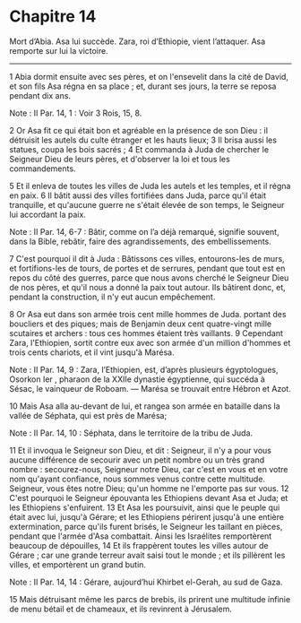 # Chapitre 14

Mort d’Abia.
Asa lui succède.
Zara, roi d’Ethiopie, vient l’attaquer.
Asa remporte sur lui la victoire.

***

1 Abia dormit ensuite avec ses pères, et on l'ensevelit dans la cité de David, et son fils Asa régna en sa place ; et, durant ses jours, la terre se reposa pendant dix ans.

<span class="bible-note">Note : </span> II Par. 14, 1 : Voir 3 Rois, 15, 8.

2 Or Asa fit ce qui était bon et agréable en la présence de son Dieu : il détruisit les autels du culte étranger et les hauts lieux; 3 Il brisa aussi les statues, coupa les bois sacrés ; 4 Et commanda à Juda de chercher le Seigneur Dieu de leurs pères, et d'observer la loi et tous les commandements.


5 Et il enleva de toutes les villes de Juda les autels et les temples, et il régna en paix. 6 Il bâtit aussi des villes fortifiées dans Juda, parce qu'il était tranquille, et qu'aucune guerre ne s'était élevée de son temps, le Seigneur lui accordant la paix.

<span class="bible-note">Note : </span> II Par. 14, 6-7 : Bâtir, comme on l’a déjà remarqué, signifie souvent, dans la Bible, rebâtir, faire des agrandissements, des embellissements.


7 C'est pourquoi il dit à Juda : Bâtissons ces villes, entourons-les de murs, et fortifions-les de tours, de portes et de serrures, pendant que tout est en repos du côté des guerres, parce que nous avons cherché le Seigneur Dieu de nos pères, et qu'il nous a donné la paix tout autour. Ils bâtirent donc, et, pendant la construction, il n'y eut aucun empêchement.


8 Or Asa eut dans son armée trois cent mille hommes de Juda. portant des boucliers et des piques; mais de Benjamin deux cent quatre-vingt mille scutaires et archers : tous ces hommes étaient très vaillants. 9 Cependant Zara, l'Ethiopien, sortit contre eux avec son armée d'un million d'hommes et trois cents chariots, et il vint jusqu'à Marésa.

<span class="bible-note">Note : </span> II Par. 14, 9 : Zara, l’Ethiopien, est, d’après plusieurs égyptologues, Osorkon Ier , pharaon de la XXIIe dynastie égyptienne, qui succéda à Sésac, le vainqueur de Roboam. ― Marésa se trouvait entre Hébron et Azot.

10 Mais Asa alla au-devant de lui, et rangea son armée en bataille dans la vallée de Séphata, qui est près de Marésa;

<span class="bible-note">Note : </span> II Par. 14, 10 : Séphata, dans le territoire de la tribu de Juda.

11 Et il invoqua le Seigneur son Dieu, et dit : Seigneur, il n'y a pour vous aucune différence de secourir avec un petit nombre ou un très grand nombre : secourez-nous, Seigneur notre Dieu, car c'est en vous et en votre nom qu'ayant confiance, nous sommes venus contre cette multitude. Seigneur, vous êtes notre Dieu; qu'un homme ne l'emporte pas sur vous. 12 C'est pourquoi le Seigneur épouvanta les Ethiopiens devant Asa et Juda; et les Ethiopiens s'enfuirent. 13 Et Asa les poursuivit, ainsi que le peuple qui était avec lui, jusqu'à Gérare; et les Ethiopiens périrent jusqu'à une entière extermination, parce qu'ils furent brisés, le Seigneur les taillant en pièces, pendant que l'armée d'Asa combattait. Ainsi les Israélites remportèrent beaucoup de dépouilles, 14 Et ils frappèrent toutes les villes autour de Gérare ; car une grande terreur avait saisi tout le monde ; et ils pillèrent les villes, et emportèrent un grand butin.

<span class="bible-note">Note : </span> II Par. 14, 14 : Gérare, aujourd’hui Khirbet el-Gerah, au sud de Gaza.

15 Mais détruisant même les parcs de brebis, ils prirent une multitude infinie de menu bétail et de chameaux, et ils revinrent à Jérusalem.

